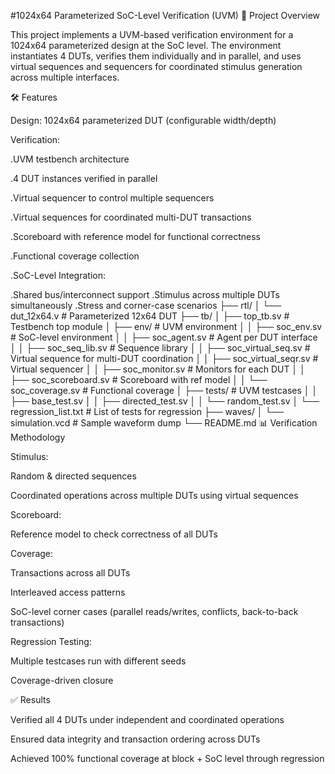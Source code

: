 #1024x64 Parameterized SoC-Level Verification (UVM)
📌 Project Overview

This project implements a UVM-based verification environment for a 1024x64 parameterized design at the SoC level. The environment instantiates 4 DUTs, verifies them individually and in parallel, and uses virtual sequences and sequencers for coordinated stimulus generation across multiple interfaces.

🛠️ Features

Design: 1024x64 parameterized DUT (configurable width/depth)

Verification:

.UVM testbench architecture

.4 DUT instances verified in parallel

.Virtual sequencer to control multiple sequencers

.Virtual sequences for coordinated multi-DUT transactions

.Scoreboard with reference model for functional correctness

.Functional coverage collection

.SoC-Level Integration:

.Shared bus/interconnect support
.Stimulus across multiple DUTs simultaneously
.Stress and corner-case scenarios
├── rtl/
│   └── dut_12x64.v                # Parameterized 12x64 DUT
├── tb/
│   ├── top_tb.sv                  # Testbench top module
│   ├── env/                       # UVM environment
│   │   ├── soc_env.sv             # SoC-level environment
│   │   ├── soc_agent.sv           # Agent per DUT interface
│   │   ├── soc_seq_lib.sv         # Sequence library
│   │   ├── soc_virtual_seq.sv     # Virtual sequence for multi-DUT coordination
│   │   ├── soc_virtual_seqr.sv    # Virtual sequencer
│   │   ├── soc_monitor.sv         # Monitors for each DUT
│   │   ├── soc_scoreboard.sv      # Scoreboard with ref model
│   │   └── soc_coverage.sv        # Functional coverage
│   ├── tests/                     # UVM testcases
│   │   ├── base_test.sv
│   │   ├── directed_test.sv
│   │   └── random_test.sv
│   └── regression_list.txt        # List of tests for regression
├── waves/
│   └── simulation.vcd             # Sample waveform dump
└── README.md
📊 Verification Methodology

Stimulus:

Random & directed sequences

Coordinated operations across multiple DUTs using virtual sequences

Scoreboard:

Reference model to check correctness of all DUTs

Coverage:

Transactions across all DUTs

Interleaved access patterns

SoC-level corner cases (parallel reads/writes, conflicts, back-to-back transactions)

Regression Testing:

Multiple testcases run with different seeds

Coverage-driven closure

✅ Results

Verified all 4 DUTs under independent and coordinated operations

Ensured data integrity and transaction ordering across DUTs

Achieved 100% functional coverage at block + SoC level through regression




